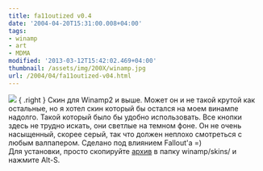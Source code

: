```yaml
---
title: fa11outized v0.4
date: '2004-04-20T15:31:00.008+04:00'
tags:
- winamp
- art
- MDMA
modified: '2013-03-12T15:42:02.469+04:00'
thumbnail: /assets/img/200X/winamp.jpg
url: /2004/04/fa11outized-v04.html
---
```


![](/assets/img/200X/winamp.jpg)
{ .right }
Скин для Winamp2 и выше. Может он и не такой крутой как остальные, но я хотел скин который бы остался на моем винампе надолго. Такой который было бы удобно использовать. Все кнопки здесь не трудно искать, они светлые на темном фоне. Он не очень насыщенный, скорее серый, так что должен неплохо смотреться с любым валпапером. Сделано под влиянием Fallout'a =)  
Для установки, просто скопируйте [архив](/assets/img/200X/fa11outized_v0.4.zip) в папку winamp/skins/ и нажмите Alt-S.  
